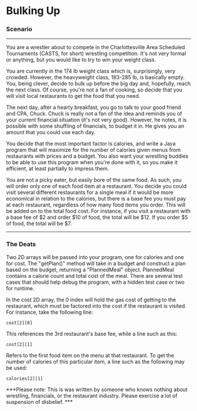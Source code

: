 # Bulking Up


### Scenario
________________
You are a wrestler about to compete in the Charlottesville Area Scheduled Tournaments (CASTS, for short) wrestling competition. It's not very formal or anything, but you would like to try to win your weight class.

You are currently in the 174 lb weight class which is, surprisingly, very crowded. However, the heavyweight class, 183-285 lb, is basically empty. You, being clever, decide to bulk up before the big day and, hopefully, reach the next class. Of course, you're not a fan of cooking, so decide that you will visit local restaurants to get the food that you need.

The next day, after a hearty breakfast, you go to talk to your good friend and CPA, Chuck. Chuck is really not a fan of the idea and reminds you of your current financial situation (it's not very good). However, he notes, it is possible with some shuffling of financials, to budget it in. He gives you an amount that you could use each day.

You decide that the most important factor is calories, and write a Java program that will maximize for the number of calories given menus from restaurants with prices and a budget. You also want your wrestling buddies to be able to use this program when you're done with it, so you make it efficient, at least partially to impress them.

You are not a picky eater, but easily bore of the same food. As such, you will order only one of each food item at a restaurant. You decide you could visit several different restaurants for a single meal if it would be more economical in relation to the calories, but there is a base fee you must pay at each restaurant, regardless of how many food items you order. This will be added on to the total food cost. For instance, if you visit a restaurant with a base fee of $2 and order $10 of food, the total will be $12. If you order $5 of food, the total will be $7.

____________________

### The Deats

Two 2D arrays will be passed into your program, one for calories and one for cost. The "getPlan()" method will take in a budget and construct a plan based on the budget, returning a "PlannedMeal" object. PlannedMeal contains a calorie count and total cost of the meal. There are several test cases that should help debug the program, with a hidden test case or two for runtime.

In the cost 2D array, the 0 index will hold the gas cost of getting to the restaurant, which must be factored into the cost if the restaurant is visited. For instance, take the following line:
```
cost[2][0] 
```
This references the 3rd restaurant's base fee, while a line such as this:
```
cost[2][1] 
```
Refers to the first food item on the menu at that restaurant. To get the number of calories of this particular item, a line such as the following may be used:
```
calories[2][1] 
```

***Please note: This is was written by someone who knows nothing about wrestling, financials, or the restaurant industry. Please exercise a lot of suspension of disbelief. ***